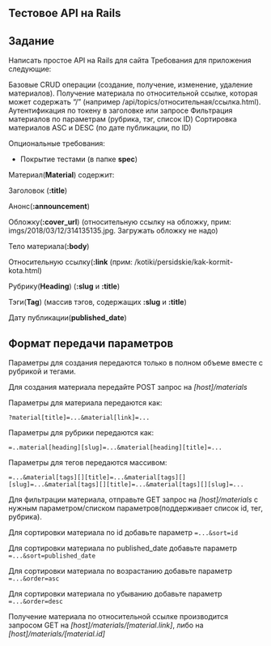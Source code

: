 ## Тестовое API на Rails

## Задание
Написать простое API на Rails для сайта
Требования для приложения следующие:
 
Базовые CRUD операции (создание, получение, изменение, удаление материалов). Получение материала по относительной ссылке, которая может содержать “/” (например /api/topics/относительная/ссылка.html).
Аутентификация по токену в заголовке или запросе
Фильтрация материалов по параметрам (рубрика, тэг, список ID)
Сортировка материалов ASC и DESC (по дате публикации, по ID)

Опциональные требования:

* Покрытие тестами (в папке **spec**)

 
Материал(**Material**) содержит:
 
Заголовок (**:title**)

Анонс(**:announcement**)

Обложку(**:cover_url**) (относительную ссылку на обложку, прим: imgs/2018/03/12/314135135.jpg. Загружать обложку не надо)

Тело материала(**:body**)

Относительную ссылку(**:link** (прим: /kotiki/persidskie/kak-kormit-kota.html)

Рубрику(**Heading**) (**:slug** и **:title**)

Тэги(**Tag**) (массив тэгов, содержащих **:slug** и **:title**)

Дату публикации(**published_date**)

## Формат передачи параметров

Параметры для создания передаются только в полном объеме вместе с рубрикой и тегами.

Для создания материала передайте POST запрос на *[host]/materials*

Параметры для материала передаются как:

 ```?material[title]=...&material[link]=...```

Параметры для рубрики передаются как:
 
 ```=..material[heading][slug]=...&material[heading][title]=...```

Параметры для тегов передаются массивом:

```=...&material[tags][][title]=...&material[tags][][slug]=...&material[tags][][title]=...&material[tags][][slug]=...```

Для фильтрации материала, отправьте GET запрос на *[host]/materials* с нужным параметром/списком параметров(поддерживает список id,
тег, рубрика).

Для сортировки материала по id добавьте параметр
```=...&sort=id```

Для сортировки материала по published_date добавьте параметр 
```=...&sort=published_date```

Для сортировки материала по возрастанию добавьте параметр
```=...&order=asc```

Для сортировки материала по убыванию добавьте параметр
```=...&order=desc```

Получение материала по относительной ссылке производится запросом GET на *[host]/materials/[material.link]*,
либо на *[host]/materials/[material.id]*
